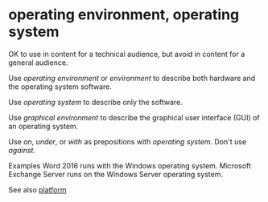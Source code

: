 # operating environment, operating system

OK to use in content for a technical audience, but avoid in content for a general audience. 

Use *operating environment* or *environment* to describe both hardware and the operating system software.

Use *operating system* to describe only the software. 

Use *graphical environment* to describe the graphical user interface (GUI) of an operating system. 

Use *on*, *under*, or *with* as prepositions with *operating system*. Don't use *against*.

Examples
Word 2016 runs with the Windows operating system. 
Microsoft Exchange Server runs on the Windows Server operating system.

See also [platform](/style-guide/a-z-word-list-term-collections/p/platform)
